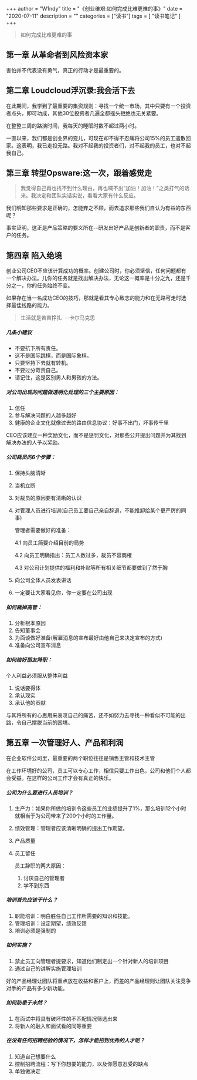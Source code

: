 +++
author = "W1ndy"
title = "《创业维艰:如何完成比难更难的事》"
date = "2020-07-11"
description = ""
categories = ["读书"]
tags = [
    "读书笔记"
]
+++

>如何完成比难更难的事

## 第一章 从革命者到风险资本家

害怕并不代表没有勇气，真正的行动才是最重要的。

## 第二章 Loudcloud浮沉录:我会活下去

在此期间，我学到了最重要的集资规则：寻找一个统一市场，其中只要有一个投资者点头，即可功成，其他30位投资者几遍全都摇头拒绝也无关紧要。

在整整三周的路演时间，我每天的睡眠时数不超过两小时。

一直以来，我们都是创业界的宠儿，可现在却不得不忍痛将公司15%的员工遣散回家。这表明，我已走投无路。我对不起我的投资者们，对不起我的员工，也对不起我自己。

## 第三章 转型Opsware:这一次，跟着感觉走

>我觉得自己再也找不到什么理由，再也喊不出“加油！加油！”之类打气的话来。我决定和团队实话实说，看看大家有什么反应。

我们明知那些要求是正确的，怎能弃之不顾，而去追求那些我们自认为有益的东西呢？

事实证明，这正是产品策略的要义所在--研发出好产品是创新者的职责，而不是客户的任务。

## 第四章 陷入绝境

创业公司CEO不应该计算成功的概率。创建公司时，你必须坚信，任何问题都有一个解决办法。儿你的任务就是找出解决办法，无论这一概率是十分之九，还是千分之一，你的任务始终不变。

如果存在当一名成功CEO的技巧，那就是看其专心致志的能力和在无路可走时选择最佳线路的能力。

>生活就是苦苦挣扎
>​							--卡尔马克思

##### 几条小建议

* 不要抗下所有责任。
* 这不是国际跳棋，而是国际象棋。
* 只要坚持下去就有转机。
* 不要过分苛责自己。
* 请记住，这是区别男人和男孩的方法。

##### 对公司出现的问题做透明化处理的三个主要原因：

1. 信任
2. 参与解决问题的人越多越好
3. 健康的企业文化就像过去的路由信息协议：好事不出门，坏事传千里

CEO应该建立一种奖励文化，而不是惩罚文化，对那些公开提出问题并为其找到解决办法的人予以奖励。

##### 公司裁员的6个步骤：

1. 保持头脑清晰

2. 当机立断

3. 对裁员的原因要有清晰的认识

4. 对管理人员进行培训(自己员工要自己亲自辞退，不能推卸给某个更严厉的同事)

   管理者需要做好的准备：

   4.1 向员工简要介绍目前的局势

   4.2 向员工明确指出：员工人数过多，裁员不容商榷

   4.3 对公司计划提供的福利和补贴等所有相关细节都要做到了然于胸

5. 向公司全体人员发表讲话

6. 一定要让大家看见你，你一定要在公司出现

##### 如何裁掉高管：

1. 分析根本原因
2. 告知董事会
3. 为面谈做好准备(解雇消息的宣布最好由他自己来决定宣布的方式)
4. 准备向公司宣布消息

#####  如何给好朋友降职：

个人利益必须服从整体利益

1. 说话要得体
2. 承认现实
3. 承认他的贡献

与其将所有的心思用来哀叹自己的痛苦，还不如努力去寻找一种看似不可能的出路，令自己摆脱当前的困境。

## 第五章 一次管理好人、产品和利润

在企业软件公司里，最重要的两个职位往往是销售主管和技术主管

在工作环境好的公司，员工可以专心工作，相信只要工作出色，公司和他们个人都会受益。在这样的公司工作才会有真正的快乐。

##### 公司为什么要进行人员培训？

1. 生产力：如果你所做的培训令这些员工的业绩提升了1%，那么培训12个小时就相当于为公司带来了200个小时的工作量。

2. 绩效管理：管理者应该清晰明确的提出工作期望。

3. 产品质量

4. 员工留任

   员工辞职的两大原因：

   1. 讨厌自己的管理者
   2. 学不到东西

##### 培训首先应该干什么？

1. 职能培训：明白胜任自己工作所需要的知识和技能。
2. 管理培训：设定期望，绩效反馈
3. 培训必须是强制的

##### 如何实施？

1. 禁止员工向管理者提要求，知道他们制定出一个针对新人的培训项目
2. 通过自己的讲解实施管理培训

好的产品经理让团队将重点放在收益和客户上，而差的产品经理则让团队关注竞争对手的产品有多少新功能。

##### 如何防患于未然？

1. 在面试中将具有破坏性的不匹配情况筛选出来
2. 将新人的融入和面试看的同等重要

##### 在没有任何招聘经验的情况下，怎样才能招到优秀的人才呢？

1. 知道自己想要什么
2. 控制招聘流程：写下你想要的能力，以及你愿意忍受的缺点
3. 单独做决定